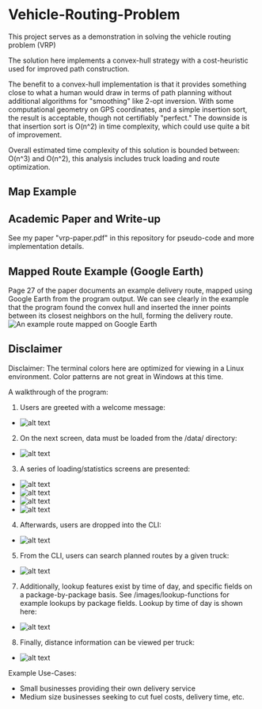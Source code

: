 # Vehicle-Routing-Problem
This project serves as a demonstration in solving the vehicle routing problem (VRP)

The solution here implements a convex-hull strategy with a cost-heuristic used for improved path construction.

The benefit to a convex-hull implementation is that it provides something close to what a human would draw in terms of path planning without additional algorithms for "smoothing" like 2-opt inversion. With some computational geometry on GPS coordinates, and a simple insertion sort, the result is acceptable, though not certifiably "perfect." The downside is that insertion sort is O(n^2) in time complexity, which could use quite a bit of improvement.

Overall estimated time complexity of this solution is bounded between:
O(n^3) and O(n^2), this analysis includes truck loading and route optimization.

## Map Example

## Academic Paper and Write-up
See my paper "vrp-paper.pdf" in this repository for pseudo-code and more implementation details.

## Mapped Route Example (Google Earth)
Page 27 of the paper documents an example delivery route, mapped using Google Earth from the program output.
We can see clearly in the example that the program found the convex hull and inserted the inner points between its closest neighbors on the hull, forming the delivery route.
![An example route mapped on Google Earth](https://github.com/justinlangley3/Vehicle-Routing-Problem/blob/Vehicle-Routing-Problem/images/route-example-google-earth.png)

## Disclaimer
Disclaimer: The terminal colors here are optimized for viewing in a Linux environment. Color patterns are not great in Windows at this time.

A walkthrough of the program:

1) Users are greeted with a welcome message:
  - ![alt text](https://raw.githubusercontent.com/justinlangley3/Vehicle-Routing-Problem/Vehicle-Routing-Problem/images/welcome.png)
2) On the next screen, data must be loaded from the /data/ directory:
  - ![alt text](https://raw.githubusercontent.com/justinlangley3/Vehicle-Routing-Problem/Vehicle-Routing-Problem/images/data_onboarding.png)
3) A series of loading/statistics screens are presented:
  - ![alt text](https://raw.githubusercontent.com/justinlangley3/Vehicle-Routing-Problem/Vehicle-Routing-Problem/images/build-graph.png)
  - ![alt text](https://raw.githubusercontent.com/justinlangley3/Vehicle-Routing-Problem/Vehicle-Routing-Problem/images/build-packages.png)
  - ![alt text](https://raw.githubusercontent.com/justinlangley3/Vehicle-Routing-Problem/Vehicle-Routing-Problem/images/data_statistics.png)
  - ![alt text](https://raw.githubusercontent.com/justinlangley3/Vehicle-Routing-Problem/Vehicle-Routing-Problem/images/route_optimization.png)
4) Afterwards, users are dropped into the CLI:
  - ![alt text](https://raw.githubusercontent.com/justinlangley3/Vehicle-Routing-Problem/Vehicle-Routing-Problem/images/cli.png)
5) From the CLI, users can search planned routes by a given truck:
  - ![alt text](https://raw.githubusercontent.com/justinlangley3/Vehicle-Routing-Problem/Vehicle-Routing-Problem/images/planned-trips-truck1.png)
7) Additionally, lookup features exist by time of day, and specific fields on a package-by-package basis. See /images/lookup-functions for example lookups by package fields. Lookup by time of day is shown here:
  - ![alt text](https://raw.githubusercontent.com/justinlangley3/Vehicle-Routing-Problem/Vehicle-Routing-Problem/images/lookup-by-timeofday.png)
8) Finally, distance information can be viewed per truck:
  - ![alt text](https://raw.githubusercontent.com/justinlangley3/Vehicle-Routing-Problem/Vehicle-Routing-Problem/images/distance-traveled.png)

Example Use-Cases:
  - Small businesses providing their own delivery service
  - Medium size businesses seeking to cut fuel costs, delivery time, etc.
